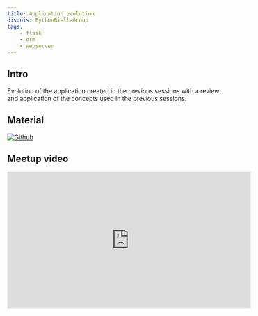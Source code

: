 ```yaml
---
title: Application evolution
disquis: PythonBiellaGroup
tags:
    - flask
    - orm
    - webserver
---
```


## Intro

Evolution of the application created in the previous sessions with a review and application of the concepts used in the previous sessions.

## Material

[![Github](https://img.shields.io/badge/GitHub-181717.svg?style=for-the-badge&logo=GitHub&logoColor=white)](https://github.com/PythonBiellaGroup/MaterialeSerate/tree/master/Flask/Lezione5)

## Meetup video

<iframe width="560" height="315" src="https://www.youtube.com/embed/-K3L0QkTs_4?si=IAh_0_Kgvw3BqFWD" title="YouTube video player" frameborder="0" allow="accelerometer; autoplay; clipboard-write; encrypted-media; gyroscope; picture-in-picture; web-share" allowfullscreen></iframe>